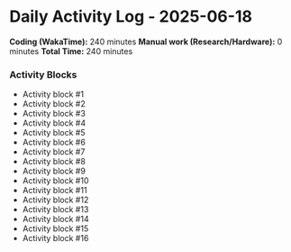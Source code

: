 # Daily Activity Log - 2025-06-18

**Coding (WakaTime):** 240 minutes
**Manual work (Research/Hardware):** 0 minutes
**Total Time:** 240 minutes

### Activity Blocks
- Activity block #1
- Activity block #2
- Activity block #3
- Activity block #4
- Activity block #5
- Activity block #6
- Activity block #7
- Activity block #8
- Activity block #9
- Activity block #10
- Activity block #11
- Activity block #12
- Activity block #13
- Activity block #14
- Activity block #15
- Activity block #16
